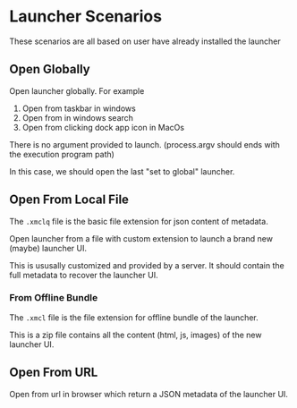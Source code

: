 # Launcher Scenarios

These scenarios are all based on user have already installed the launcher

## Open Globally

Open launcher globally. For example

1. Open from taskbar in windows
2. Open from in windows search
3. Open from clicking dock app icon in MacOs

There is no argument provided to launch. (process.argv should ends with the execution program path) 

In this case, we should open the last "set to global" launcher.

## Open From Local File

The `.xmclq` file is the basic file extension for json content of metadata.

Open launcher from a file with custom extension to launch a brand new (maybe) launcher UI.

This is ususally customized and provided by a server. It should contain the full metadata to recover the launcher UI.

### From Offline Bundle

The `.xmcl` file is the file extension for offline bundle of the launcher.

This is a zip file contains all the content (html, js, images) of the new launcher UI.

## Open From URL

Open from url in browser which return a JSON metadata of the launcher UI.